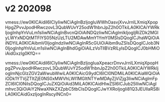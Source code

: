 # v2 202098
vmess://ew0KICAidiI6ICIyIiwNCiAgInBzIjogIuWWhOasvjXvvJrnlLXmiqXpopHpgZPvvJpodHRwczovL3QubWUvY25odW1hbnJpZ2h0OTkiLA0KICAiYWRkIjogInhpYnVuLm1sIiwNCiAgInBvcnQiOiAiNDQzIiwNCiAgImlkIjogIjRiZDk2MGIyLWYxNDQtMTFlYS05NzUzLTU2MDAwMmY1YmY0MSIsDQogICJhaWQiOiAiNDYiLA0KICAibmV0IjogIndzIiwNCiAgInR5cGUiOiAibm9uZSIsDQogICJob3N0IjogInhpYnVuLm1sIiwNCiAgInBhdGgiOiAiLzVoTllBVzRlLyIsDQogICJ0bHMiOiAidGxzIg0KfQ==





vmess://ew0KICAidiI6ICIyIiwNCiAgInBzIjogIuaXpeacrDnvvJrnlLXmiqXpopHpgZPvvJpodHRwczovL3QubWUvY25odW1hbnJpZ2h0OTkiLA0KICAiYWRkIjogImNjcGlzZGV2aWwubWwiLA0KICAicG9ydCI6ICI0NDMiLA0KICAiaWQiOiAiODk1YTVjZTItZjE0NS0xMWVhLWI1MGItNTYwMDAyZjViZjg3IiwNCiAgImFpZCI6ICI0NiIsDQogICJuZXQiOiAid3MiLA0KICAidHlwZSI6ICJub25lIiwNCiAgImhvc3QiOiAiY2NwaXNkZXZpbC5tbCIsDQogICJwYXRoIjogIi81Q3JEUllaRS8iLA0KICAidGxzIjogInRscyINCn0=

